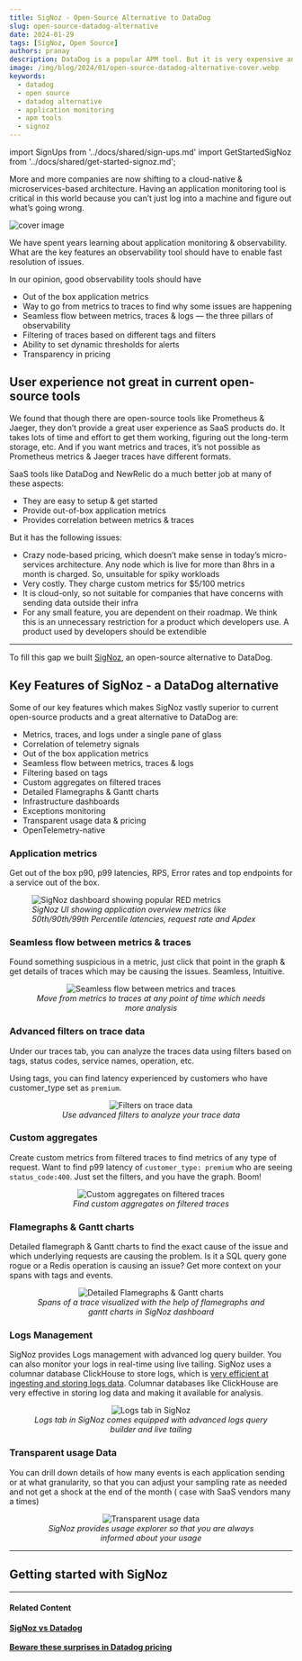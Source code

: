 ```yaml
---
title: SigNoz - Open-Source Alternative to DataDog
slug: open-source-datadog-alternative
date: 2024-01-29
tags: [SigNoz, Open Source]
authors: pranay
description: DataDog is a popular APM tool. But it is very expensive and opaque about its billing practices. What if you could get a SaaS like experience from an open-source APM tool....
image: /img/blog/2024/01/open-source-datadog-alternative-cover.webp
keywords:
  - datadog
  - open source
  - datadog alternative
  - application monitoring
  - apm tools
  - signoz
---
```

<head>
  <link rel="canonical" href="https://signoz.io/blog/open-source-datadog-alternative/"/>
</head>

import SignUps from '../docs/shared/sign-ups.md'
import GetStartedSigNoz from '../docs/shared/get-started-signoz.md';

More and more companies are now shifting to a cloud-native & microservices-based architecture. Having an application monitoring tool is critical in this world because you can’t just log into a machine and figure out what’s going wrong.

<!--truncate-->

![cover image](/img/blog/2024/01/open-source-datadog-alternative-cover.webp)

We have spent years learning about application monitoring & observability. What are the key features an observability tool should have to enable fast resolution of issues.

In our opinion, good observability tools should have

- Out of the box application metrics
- Way to go from metrics to traces to find why some issues are happening
- Seamless flow between metrics, traces & logs — the three pillars of observability
- Filtering of traces based on different tags and filters
- Ability to set dynamic thresholds for alerts
- Transparency in pricing


## User experience not great in current open-source tools

We found that though there are open-source tools like Prometheus & Jaeger, they don’t provide a great user experience as SaaS products do. It takes lots of time and effort to get them working, figuring out the long-term storage, etc. And if you want metrics and traces, it’s not possible as Prometheus metrics & Jaeger traces have different formats.

SaaS tools like DataDog and NewRelic do a much better job at many of these aspects:

- They are easy to setup & get started
- Provide out-of-box application metrics
- Provides correlation between metrics & traces

But it has the following issues:

- Crazy node-based pricing, which doesn’t make sense in today’s micro-services architecture. Any node which is live for more than 8hrs in a month is charged. So, unsuitable for spiky workloads
- Very costly. They charge custom metrics for $5/100 metrics
- It is cloud-only, so not suitable for companies that have concerns with sending data outside their infra
- For any small feature, you are dependent on their roadmap. We think this is an unnecessary restriction for a product which developers use. A product used by developers should be extendible

---

To fill this gap we built [SigNoz](https://signoz.io/), an open-source alternative to DataDog.

## Key Features of SigNoz - a DataDog alternative

Some of our key features which makes SigNoz vastly superior to current open-source products and a great alternative to DataDog are:

- Metrics, traces, and logs under a single pane of glass
- Correlation of telemetry signals
- Out of the box application metrics
- Seamless flow between metrics, traces & logs
- Filtering based on tags
- Custom aggregates on filtered traces
- Detailed Flamegraphs & Gantt charts
- Infrastructure dashboards
- Exceptions monitoring
- Transparent usage data & pricing
- OpenTelemetry-native

### Application metrics

Get out of the box p90, p99 latencies, RPS, Error rates and top endpoints for a service out of the box.

<figure data-zoomable>
    <img className="box-shadowed-image" src="/img/blog/common/signoz_charts_application_metrics.webp" alt="SigNoz dashboard showing popular RED metrics"/>
    <figcaption><i>SigNoz UI showing application overview metrics like 50th/90th/99th Percentile latencies, request rate and Apdex</i></figcaption>
</figure>

### Seamless flow between metrics & traces

Found something suspicious in a metric, just click that point in the graph & get details of traces which may be causing the issues. Seamless, Intuitive.

<figure data-zoomable align='center'>
    <img className="box-shadowed-image" src="/img/blog/common/application_metrics_to_traces.webp" alt="Seamless flow between metrics and traces"/>
    <figcaption><i>Move from metrics to traces at any point of time which needs more analysis</i></figcaption>
</figure>

### Advanced filters on trace data

Under our traces tab, you can analyze the traces data using filters based on tags, status codes, service names, operation, etc.

Using tags, you can find latency experienced by customers who have customer_type set as `premium`.

<figure data-zoomable align='center'>
    <img  className="box-shadowed-image" src="/img/blog/common/filters_trace_data.webp" alt="Filters on trace data"/>
    <figcaption><i>Use advanced filters to analyze your trace data</i></figcaption>
</figure>

### Custom aggregates 

Create custom metrics from filtered traces to find metrics of any type of request. Want to find p99 latency of `customer_type: premium` who are seeing `status_code:400`. Just set the filters, and you have the graph. Boom!

<figure data-zoomable align='center'>
    <img src="/img/blog/common/traces_custom_aggregates.webp" alt="Custom aggregates on filtered traces"/>
    <figcaption><i>Find custom aggregates on filtered traces</i></figcaption>
</figure>



### Flamegraphs & Gantt charts

Detailed flamegraph & Gantt charts to find the exact cause of the issue and which underlying requests are causing the problem. Is it a SQL query gone rogue or a Redis operation is causing an issue? Get more context on your spans with tags and events.

<figure data-zoomable align='center'>
    <img className="box-shadowed-image" src="/img/blog/common/signoz_flamegraphs.webp" alt="Detailed Flamegraphs & Gantt charts"/>
    <figcaption><i>Spans of a trace visualized with the help of flamegraphs and gantt charts in SigNoz dashboard</i></figcaption>
</figure>

### Logs Management

SigNoz provides Logs management with advanced log query builder. You can also monitor your logs in real-time using live tailing. SigNoz uses a columnar database ClickHouse to store logs, which is [very efficient at ingesting and storing logs data](https://signoz.io/blog/logs-performance-benchmark/). Columnar databases like ClickHouse are very effective in storing log data and making it available for analysis.

<figure data-zoomable align='center'>
    <img src="/img/blog/common/signoz_logs.webp" alt="Logs tab in SigNoz"/>
    <figcaption><i>Logs tab in SigNoz comes equipped with advanced logs query builder and live tailing</i></figcaption>
</figure>


### Transparent usage Data

You can drill down details of how many events is each application sending or at what granularity, so that you can adjust your sampling rate as needed and not get a shock at the end of the month ( case with SaaS vendors many a times)

<figure data-zoomable align='center'>
    <img className="box-shadowed-image" src="/img/blog/common/signoz_usage_explorer.webp" alt="Transparent usage data"/>
    <figcaption><i>SigNoz provides usage explorer so that you are always informed about your usage</i></figcaption>
</figure>

---

## Getting started with SigNoz

<GetStartedSigNoz />

---

#### **Related Content**

**[SigNoz vs Datadog](https://signoz.io/comparisons/signoz-vs-datadog/)**<br></br>
**[Beware these surprises in Datadog pricing](https://signoz.io/blog/datadog-pricing/)**<br></br>
